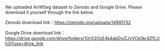 We uploaded AirWSeg dataset to Zenodo and Google Drive. Please download it yourself through the link below.

Zenodo download link：https://zenodo.org/uploads/14991732

Google Drive download link：https://drive.google.com/drive/folders/1OrX2OzE4k4abDvjZJvVCk0kr4ZfLUh3i?usp=drive_link
